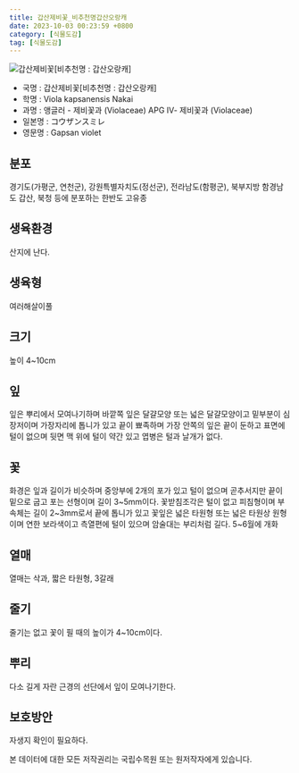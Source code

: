 ```yaml
---
title: 갑산제비꽃_비추천명갑산오랑캐
date: 2023-10-03 00:23:59 +0800
category: [식물도감]
tag: [식물도감]
---
```




![갑산제비꽃[비추천명 : 갑산오랑캐]](/fileUpload/plants/basic/Violaceae/Viola/13581/1_th2.JPG)
- 국명 : 갑산제비꽃[비추천명 : 갑산오랑캐]
- 학명 : Viola kapsanensis Nakai
- 과명 : 앵글러 - 제비꽃과 (Violaceae) APG Ⅳ- 제비꽃과 (Violaceae)
- 일본명 : コウザンスミレ
- 영문명 : Gapsan violet


## 분포
경기도(가평군, 연천군), 강원특별자치도(정선군), 전라남도(함평군), 북부지방 함경남도 갑산, 북청 등에 분포하는 한반도 고유종 
## 생육환경
산지에 난다.
## 생육형
여러해살이풀
## 크기
높이 4~10cm
## 잎
잎은 뿌리에서 모여나기하며 바깥쪽 잎은 달걀모양 또는 넓은 달걀모양이고 밑부분이 심장저이며 가장자리에 톱니가 있고 끝이 뾰족하며 가장 안쪽의 잎은 끝이 둔하고 표면에 털이 없으며 뒷면 맥 위에 털이 약간 있고 엽병은 털과 날개가 없다.
## 꽃
화경은 잎과 길이가 비슷하며 중앙부에 2개의 포가 있고 털이 없으며 곧추서지만 끝이 밑으로 굽고 포는 선형이며 길이 3~5mm이다. 꽃받침조각은 털이 없고 피침형이며 부속체는 길이 2~3mm로서 끝에 톱니가 있고 꽃잎은 넓은 타원형 또는 넓은 타원상 원형이며 연한 보라색이고 측열편에 털이 있으며 암술대는 부리처럼 길다. 5~6월에 개화
## 열매
열매는 삭과, 짧은 타원형, 3갈래
## 줄기
줄기는 없고 꽃이 필 때의 높이가 4~10cm이다.
## 뿌리
다소 길게 자란 근경의 선단에서 잎이 모여나기한다.
## 보호방안
자생지 확인이 필요하다.






본 데이터에 대한 모든 저작권리는 국립수목원 또는 원저작자에게 있습니다.
